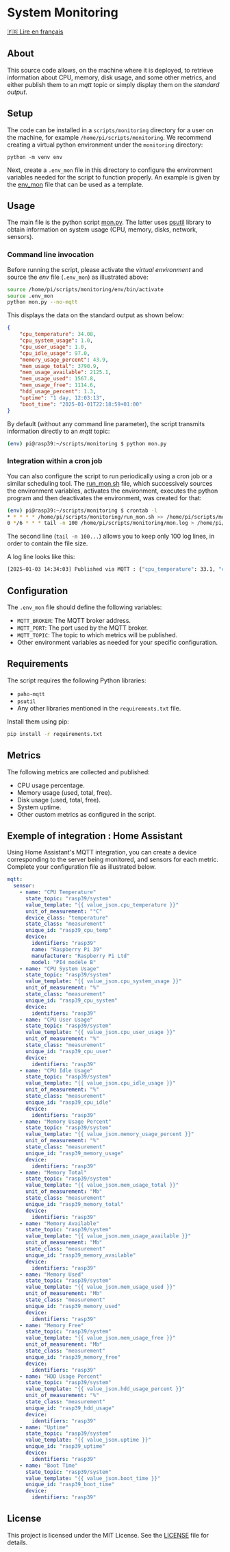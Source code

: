 
# System Monitoring
[🇫🇷 Lire en français](README.fr.md)

## About
This source code allows, on the machine where it is deployed, to retrieve information about CPU, memory, disk usage, and some other metrics, and either publish them to an *mqtt* topic or simply display them on the *standard output*.

## Setup
The code can be installed in a `scripts/monitoring` directory for a user on the machine, for example `/home/pi/scripts/monitoring`. We recommend creating a virtual python environment under the `monitoring` directory:
```
python -m venv env
```

Next, create a `.env_mon` file in this directory to configure the environment variables needed for the script to function properly. An example is given by the [env_mon](env_mon) file that can be used as a template.

## Usage
The main file is the python script [mon.py](mon.py). The latter uses [psutil](https://psutil.readthedocs.io/) library to obtain information on system usage (CPU, memory, disks, network, sensors).

### Command line invocation
Before running the script, please activate the *virtual environment* and source the *env* file (`.env_mon`)
as illustrated above:

```bash
source /home/pi/scripts/monitoring/env/bin/activate
source .env_mon
python mon.py --no-mqtt
```
This displays the data on the standard output as shown below:
```json
{
    "cpu_temperature": 34.08,
    "cpu_system_usage": 1.0,
    "cpu_user_usage": 1.0,
    "cpu_idle_usage": 97.0,
    "memory_usage_percent": 43.9,
    "mem_usage_total": 3790.9,
    "mem_usage_available": 2125.1,
    "mem_usage_used": 1567.8,
    "mem_usage_free": 1114.6,
    "hdd_usage_percent": 1.3,
    "uptime": "1 day, 12:03:13",
    "boot_time": "2025-01-01T22:18:59+01:00"
}
```

By default (without any command line parameter), the script transmits information directly to an *mqtt* topic:

```bash
(env) pi@rasp39:~/scripts/monitoring $ python mon.py
```
### Integration within a cron job

You can also configure the script to run periodically using a cron job or a similar scheduling tool.
The [run_mon.sh](run_mon.sh) file, which successively sources the environment variables, activates the environment, executes the python program and then deactivates the environment, was created for that:

```bash
(env) pi@rasp39:~/scripts/monitoring $ crontab -l
* * * * * /home/pi/scripts/monitoring/run_mon.sh >> /home/pi/scripts/monitoring/mon.log 2>&1
0 */6 * * * tail -n 100 /home/pi/scripts/monitoring/mon.log > /home/pi/scripts/monitoring/mon.log.tmp && mv /home/pi/scripts/monitoring/mon.log.tmp /home/pi/scripts/monitoring/mon.log
```
The second line (`tail -n 100...`) allows you to keep only 100 log lines, in order to contain the file size.

A log line looks like this:
```bash
[2025-01-03 14:34:03] Published via MQTT : {"cpu_temperature": 33.1, "cpu_system_usage": 0.2, "cpu_user_usage": 0.0, "cpu_idle_usage": 99.8, "memory_usage_percent": 46.6, "mem_usage_total": 3790.9, "mem_usage_available": 2023.4, "mem_usage_used": 1669.5, "mem_usage_free": 1011.6, "hdd_usage_percent": 1.3, "uptime": "1 day, 16:15:04", "boot_time": "2025-01-01T22:18:59+01:00"}
```
## Configuration
The `.env_mon` file should define the following variables:

- `MQTT_BROKER`: The MQTT broker address.
- `MQTT_PORT`: The port used by the MQTT broker.
- `MQTT_TOPIC`: The topic to which metrics will be published.
- Other environment variables as needed for your specific configuration.

## Requirements
The script requires the following Python libraries:

- `paho-mqtt`
- `psutil`
- Any other libraries mentioned in the `requirements.txt` file.

Install them using pip:

```bash
pip install -r requirements.txt
```

## Metrics
The following metrics are collected and published:

- CPU usage percentage.
- Memory usage (used, total, free).
- Disk usage (used, total, free).
- System uptime.
- Other custom metrics as configured in the script.

## Exemple of integration : Home Assistant

Using Home Assistant's MQTT integration, you can create a device corresponding to the server being monitored, and sensors for each metric. Complete your configuration file as illustrated below.
```yaml
mqtt:
  sensor:
    - name: "CPU Temperature"
      state_topic: "rasp39/system"
      value_template: "{{ value_json.cpu_temperature }}"
      unit_of_measurement: "°C"
      device_class: "temperature"
      state_class: "measurement"
      unique_id: "rasp39_cpu_temp"
      device:
        identifiers: "rasp39"
        name: "Raspberry Pi 39"
        manufacturer: "Raspberry Pi Ltd"
        model: "PI4 modèle B"
    - name: "CPU System Usage"
      state_topic: "rasp39/system"
      value_template: "{{ value_json.cpu_system_usage }}"
      unit_of_measurement: "%"
      state_class: "measurement"
      unique_id: "rasp39_cpu_system"
      device:
        identifiers: "rasp39"
    - name: "CPU User Usage"
      state_topic: "rasp39/system"
      value_template: "{{ value_json.cpu_user_usage }}"
      unit_of_measurement: "%"
      state_class: "measurement"
      unique_id: "rasp39_cpu_user"
      device:
        identifiers: "rasp39"
    - name: "CPU Idle Usage"
      state_topic: "rasp39/system"
      value_template: "{{ value_json.cpu_idle_usage }}"
      unit_of_measurement: "%"
      state_class: "measurement"
      unique_id: "rasp39_cpu_idle"
      device:
        identifiers: "rasp39"
    - name: "Memory Usage Percent"
      state_topic: "rasp39/system"
      value_template: "{{ value_json.memory_usage_percent }}"
      unit_of_measurement: "%"
      state_class: "measurement"
      unique_id: "rasp39_memory_usage"
      device:
        identifiers: "rasp39"
    - name: "Memory Total"
      state_topic: "rasp39/system"
      value_template: "{{ value_json.mem_usage_total }}"
      unit_of_measurement: "Mb"
      state_class: "measurement"
      unique_id: "rasp39_memory_total"
      device:
        identifiers: "rasp39"
    - name: "Memory Available"
      state_topic: "rasp39/system"
      value_template: "{{ value_json.mem_usage_available }}"
      unit_of_measurement: "Mb"
      state_class: "measurement"
      unique_id: "rasp39_memory_available"
      device:
        identifiers: "rasp39"
    - name: "Memory Used"
      state_topic: "rasp39/system"
      value_template: "{{ value_json.mem_usage_used }}"
      unit_of_measurement: "Mb"
      state_class: "measurement"
      unique_id: "rasp39_memory_used"
      device:
        identifiers: "rasp39"
    - name: "Memory Free"
      state_topic: "rasp39/system"
      value_template: "{{ value_json.mem_usage_free }}"
      unit_of_measurement: "Mb"
      state_class: "measurement"
      unique_id: "rasp39_memory_free"
      device:
        identifiers: "rasp39"
    - name: "HDD Usage Percent"
      state_topic: "rasp39/system"
      value_template: "{{ value_json.hdd_usage_percent }}"
      unit_of_measurement: "%"
      state_class: "measurement"
      unique_id: "rasp39_hdd_usage"
      device:
        identifiers: "rasp39"
    - name: "Uptime"
      state_topic: "rasp39/system"
      value_template: "{{ value_json.uptime }}"
      unique_id: "rasp39_uptime"
      device:
        identifiers: "rasp39"
    - name: "Boot Time"
      state_topic: "rasp39/system"
      value_template: "{{ value_json.boot_time }}"
      unique_id: "rasp39_boot_time"
      device:
        identifiers: "rasp39"
```

## License
This project is licensed under the MIT License. See the [LICENSE](LICENSE) file for details.
